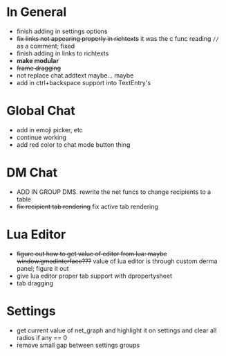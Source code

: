 # In General
* finish adding in settings options
* ~~fix links not appearing properly in richtexts~~ it was the c func reading `//` as a comment; fixed
* finish adding in links to richtexts
* **make modular**
* ~~frame dragging~~
* not replace chat.addtext maybe... maybe
* add in ctrl+backspace support into TextEntry's

# Global Chat
* add in emoji picker, etc
* continue working
* add red color to chat mode button thing

# DM Chat
* ADD IN GROUP DMS. rewrite the net funcs to change recipients to a table
* ~~fix recipient tab rendering~~ fix active tab rendering

# Lua Editor
* ~~figure out how to get value of editor from lua: maybe window.gmodinterface???~~ value of lua editor is through custom derma panel; figure it out
* give lua editor proper tab support with dpropertysheet
* tab dragging

# Settings
* get current value of net_graph and highlight it on settings and clear all radios if any == 0
* remove small gap between settings groups
